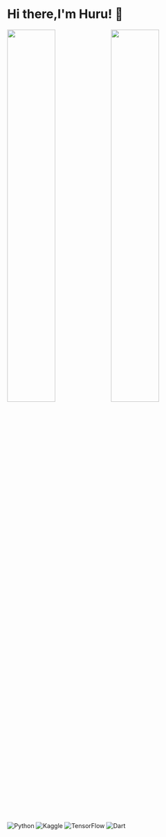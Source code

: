 # Hi there,I'm Huru! 👋

<img align="left" width="47%" src="https://github-readme-stats.vercel.app/api?username=hurualqayeva&show_icons=true&theme=radical" />

<img align="left" width="47%" src="https://github-readme-stats.vercel.app/api/top-langs/?username=hurualqayeva&layout=compact" />


![Python](https://img.shields.io/badge/python-3670A0?style=for-the-badge&logo=python&logoColor=ffdd54)
![Kaggle](https://img.shields.io/badge/Kaggle-035a7d?style=for-the-badge&logo=kaggle&logoColor=white)
![TensorFlow](https://img.shields.io/badge/TensorFlow-%23FF6F00.svg?style=for-the-badge&logo=TensorFlow&logoColor=white)
![Dart](https://img.shields.io/badge/dart-%230175C2.svg?style=for-the-badge&logo=dart&logoColor=white)


